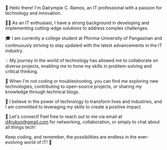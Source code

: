 👋 Hello there! I'm Dalrymple C. Ramos, an IT professional with a passion for technology and innovation.

👨‍💻 As an IT enthusiast, I have a strong background in developing and implementing cutting-edge solutions to address complex challenges.

🎓 I am currently a college student at Phinma-University of Pangasinan and continuously striving to stay updated with the latest advancements in the IT industry.

💡 My journey in the world of technology has allowed me to collaborate on diverse projects, enabling me to hone my skills in problem-solving and critical thinking.

🚀 When I'm not coding or troubleshooting, you can find me exploring new technologies, contributing to open-source projects, or sharing my knowledge through technical blogs.

🌟 I believe in the power of technology to transform lives and industries, and I am committed to leveraging my skills to create a positive impact.

📧 Let's connect! Feel free to reach out to me via email at d4rukun@gmail.com for networking, collaboration, or simply to chat about all things tech!

Keep coding, and remember, the possibilities are endless in the ever-evolving world of IT! 🚀
